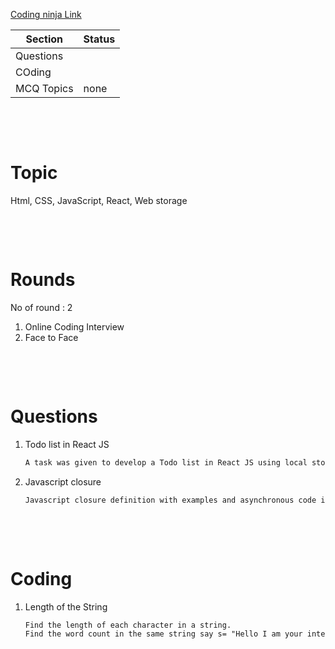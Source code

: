 [Coding ninja Link](https://www.naukri.com/code360/interview-experiences/globallogic/interview-experience-by-vashu-gupta-aug-2024-exp-0-2-years)

| Section    | Status |
| ---------- | ------ |
| Questions  |        |
| COding     |        |
| MCQ Topics | none   |

&nbsp;

&nbsp;

# Topic

Html, CSS, JavaScript, React, Web storage

&nbsp;

&nbsp;

# Rounds

No of round : 2

1. Online Coding Interview
2. Face to Face

&nbsp;

&nbsp;

# Questions

1. Todo list in React JS

   ```md
   A task was given to develop a Todo list in React JS using local storage.
   ```

2. Javascript closure

   ```md
   Javascript closure definition with examples and asynchronous code in JS.
   ```

&nbsp;

&nbsp;

# Coding

1. Length of the String

   ```md
   Find the length of each character in a string.
   Find the word count in the same string say s= "Hello I am your interviewer'
   ```

&nbsp;

&nbsp;

